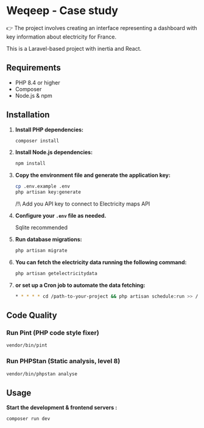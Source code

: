# Weqeep - Case study

👉 The project involves creating an interface representing a dashboard with key information about electricity for France.

This is a Laravel-based project with inertia and React.

## Requirements

- PHP 8.4 or higher
- Composer
- Node.js & npm

## Installation

1. **Install PHP dependencies:**
   ```sh
   composer install
   ```

2. **Install Node.js dependencies:**
   ```sh
   npm install
   ```

3. **Copy the environment file and generate the application key:**
   ```sh
   cp .env.example .env
   php artisan key:generate
   ```
   /!\ Add you API key to connect to Electricity maps API

4. **Configure your `.env` file as needed.**

    Sqlite recommended


5. **Run database migrations:**
   ```sh
   php artisan migrate
   ```
6. **You can fetch the electricity data running the following command:**
   ```sh
   php artisan getelectricitydata
   ```
7. **or set up a Cron job to automate the data fetching:**
   ```sh
   * * * * * cd /path-to-your-project && php artisan schedule:run >> /dev/null 2>&1
   ```

## Code Quality

### Run Pint (PHP code style fixer)

```sh
vendor/bin/pint
```

### Run PHPStan (Static analysis, level 8)

```sh
vendor/bin/phpstan analyse
```

## Usage

**Start the development & frontend servers :**
```sh
composer run dev
```